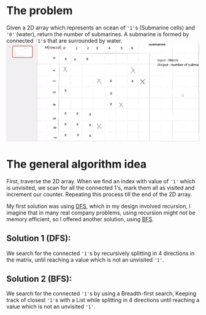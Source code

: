 # The problem
Given a 2D array which represents an ocean of `'1'`s (Submarine cells) and `'0'` (water),
return the number of submarines. A submarine is formed by connected `'1'`s that are surrounded
by water.
![](src/Submarine/index.jpg)

# The general algorithm idea 
First, traverse the 2D array. When we find an index with value of `'1'` which is unvisited,
we scan for all the connected 1's, mark them all as visited and increment our counter. 
Repeating this process till the end of the 2D array.


My first solution was using [DFS](https://en.wikipedia.org/wiki/Depth-first_search), which in my design involved recursion, I imagine that in 
many real company problems, using recursion might not be memory efficient, so I offered 
another solution, using [BFS](https://en.wikipedia.org/wiki/Breadth-first_search).

## Solution 1 (DFS):	
We search for the connected `'1'`s by recursively splitting in 4 directions in the matrix, 
until reaching a value which is not an unvisited `'1'`.


## Solution 2 (BFS):
We search for the connected `'1'`s by using a Breadth-first search, Keeping track of closest
`'1'`s with a List while splitting in 4 directions until reaching a value which is not an unvisited `'1'`.

